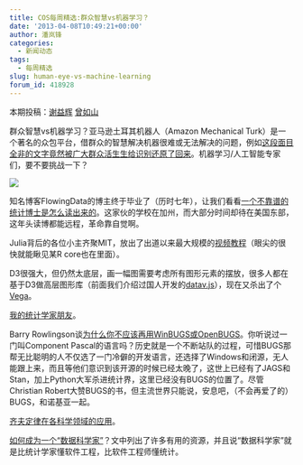 ```yaml
---
title: COS每周精选:群众智慧vs机器学习？
date: '2013-04-08T10:49:21+00:00'
author: 潘岚锋
categories:
  - 新闻动态
tags:
  - 每周精选
slug: human-eye-vs-machine-learning
forum_id: 418928
---
```


本期投稿：[谢益辉](http://yihui.name/) [曾如山](http://t.qq.com/chris-h-n-cheung)

群众智慧vs机器学习？亚马逊土耳其机器人（Amazon Mechanical Turk）是一个著名的众包平台，借群众的智慧解决机器很难或无法解决的问题，例如[这段面目全非的文字竟然被广大群众活生生给识别还原了回来](http://www.decisionsciencenews.com/2013/04/02/who-would-have-thought-turkers-could-do-this/)。机器学习/人工智能专家们，要不要挑战一下？

![](http://i.imgur.com/I6t4RE7.png)

知名博客FlowingData的博主终于毕业了（历时七年），让我们看看[一个不靠谱的统计博士是怎么读出来的](http://flowingdata.com/2013/04/01/a-survival-guide-to-starting-and-finishing-a-phd/)。这家伙的学校在加州，而大部分时间却待在美国东部，这年头读博都能远程，革命靠自觉啊。

Julia背后的各位小主齐聚MIT，放出了出道以来最大规模的[视频教程](http://julialang.org/blog/2013/03/julia-tutorial-MIT/)（眼尖的很快就能瞅见某R core也在里面）。

D3很强大，但仍然太底层，画一幅图需要考虑所有图形元素的摆放，很多人都在基于D3做高层图形库（前面我们介绍过国人开发的[datav.js](http://datavlab.org/2012/08/23/3385)），现在又杀出了个[Vega](https://github.com/trifacta/vega)。

[我的统计学家朋友](http://youtu.be/yU2qQywUnnU)。

Barry Rowlingson谈[为什么你不应该再用WinBUGS或OpenBUGS](http://geospaced.blogspot.co.uk/2013/04/why-you-should-not-use-winbugs-or.html)。你听说过一门叫Component Pascal的语言吗？历史就是一个不断站队的过程，可惜BUGS那帮无比聪明的人不仅选了一门冷僻的开发语言，还选择了Windows和闭源，无人能跟上来，而且等他们意识到该开源的时候已经太晚了，这世上已经有了JAGS和Stan，加上Python大军杀进统计界，这里已经没有BUGS的位置了。尽管Christian Robert大赞BUGS的书，但主流世界只能说，安息吧，（不会再爱了的）BUGS，和诺基亚一起。

[齐夫定律在各科学领域的应用](http://www.quora.com/Statistics-mathematical-science/What-are-some-applications-of-Zipfs-law)。

[如何成为一个“数据科学家”](http://blog.zipfianacademy.com/post/46864003608/a-practical-intro-to-data-science)？文中列出了许多有用的资源，并且说“数据科学家”就是比统计学家懂软件工程，比软件工程师懂统计。

